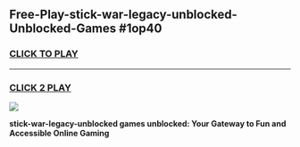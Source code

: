 
## Free-Play-stick-war-legacy-unblocked-Unblocked-Games #1op40
<h3>
<a href="https://news.freeplayer.one?title=stick-war-legacy-unblocked&ref=8M">CLICK TO PLAY</a></h3>
<hr>

<h3>
<a href="https://news.freeplayer.one?title=stick-war-legacy-unblocked&ref=8M">CLICK 2 PLAY</a>
  
</h3>

<a href="https://news.freeplayer.one?title=stick-war-legacy-unblocked&ref=8M"><img src="https://clearcache.store/games.png"></a>


**stick-war-legacy-unblocked games unblocked: Your Gateway to Fun and Accessible Online Gaming**
